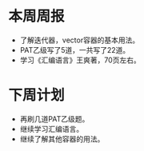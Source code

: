 # 本周周报 #
- 了解迭代器，vector容器的基本用法。
- PAT乙级写了5道，一共写了22道。
- 学习《汇编语言》王爽著，70页左右。

# 下周计划 #
- 再刷几道PAT乙级题。
- 继续学习汇编语言。
- 继续了解其他容器的用法。
